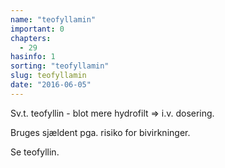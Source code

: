 ```yaml
---
name: "teofyllamin"
important: 0
chapters:
  - 29
hasinfo: 1
sorting: "teofyllamin"
slug: teofyllamin
date: "2016-06-05"
---
```


Sv.t. teofyllin - blot mere hydrofilt => i.v. dosering.

Bruges sjældent pga. risiko for bivirkninger.

Se teofyllin.

